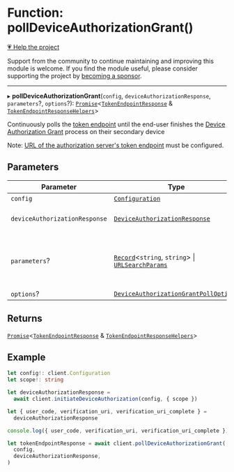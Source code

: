 # Function: pollDeviceAuthorizationGrant()

[💗 Help the project](https://github.com/sponsors/panva)

Support from the community to continue maintaining and improving this module is welcome. If you find the module useful, please consider supporting the project by [becoming a sponsor](https://github.com/sponsors/panva).

***

▸ **pollDeviceAuthorizationGrant**(`config`, `deviceAuthorizationResponse`, `parameters`?, `options`?): [`Promise`](https://developer.mozilla.org/docs/Web/JavaScript/Reference/Global_Objects/Promise)\<[`TokenEndpointResponse`](../interfaces/TokenEndpointResponse.md) & [`TokenEndpointResponseHelpers`](../interfaces/TokenEndpointResponseHelpers.md)\>

Continuously polls the [token endpoint](../interfaces/ServerMetadata.md#token_endpoint)
until the end-user finishes the [Device Authorization Grant](https://www.rfc-editor.org/rfc/rfc8628.html) process
on their secondary device

Note:
[URL of the authorization server's token endpoint](../interfaces/ServerMetadata.md#token_endpoint)
must be configured.

## Parameters

| Parameter | Type | Description |
| ------ | ------ | ------ |
| `config` | [`Configuration`](../classes/Configuration.md) | - |
| `deviceAuthorizationResponse` | [`DeviceAuthorizationResponse`](../interfaces/DeviceAuthorizationResponse.md) | Device Authorization Response obtained from [initiateDeviceAuthorization](initiateDeviceAuthorization.md) |
| `parameters`? | [`Record`](https://www.typescriptlang.org/docs/handbook/utility-types.html#recordkeys-type)\<`string`, `string`\> \| [`URLSearchParams`](https://developer.mozilla.org/docs/Web/API/URLSearchParams) | Additional parameters that will be sent to the token endpoint, typically used for parameters such as `scope` and a `resource` ([Resource Indicator](https://www.rfc-editor.org/rfc/rfc8707)) |
| `options`? | [`DeviceAuthorizationGrantPollOptions`](../interfaces/DeviceAuthorizationGrantPollOptions.md) | - |

## Returns

[`Promise`](https://developer.mozilla.org/docs/Web/JavaScript/Reference/Global_Objects/Promise)\<[`TokenEndpointResponse`](../interfaces/TokenEndpointResponse.md) & [`TokenEndpointResponseHelpers`](../interfaces/TokenEndpointResponseHelpers.md)\>

## Example

```ts
let config!: client.Configuration
let scope!: string

let deviceAuthorizationResponse =
  await client.initiateDeviceAuthorization(config, { scope })

let { user_code, verification_uri, verification_uri_complete } =
  deviceAuthorizationResponse

console.log({ user_code, verification_uri, verification_uri_complete })

let tokenEndpointResponse = await client.pollDeviceAuthorizationGrant(
  config,
  deviceAuthorizationResponse,
)
```
